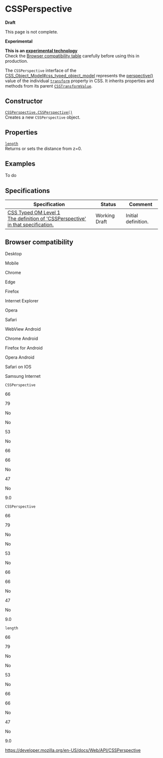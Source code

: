 # CSSPerspective

**Draft**

This page is not complete.

**Experimental**

**This is an [experimental technology](https://developer.mozilla.org/en-US/docs/MDN/Guidelines/Conventions_definitions#experimental)**  
Check the [Browser compatibility table](#browser_compatibility) carefully before using this in production.

The `CSSPerspective` interface of the [CSS_Object_Model\#css_typed_object_model](css_object_model#css_typed_object_model) represents the [perspective()](<https://developer.mozilla.org/en-US/docs/Web/CSS/transform-function/perspective()>) value of the individual [`transform`](https://developer.mozilla.org/en-US/docs/Web/CSS/transform) property in CSS. It inherits properties and methods from its parent [`CSSTransformValue`](csstransformvalue).

## Constructor

[`CSSPerspective.CSSPerspective()`](cssperspective/cssperspective)  
Creates a new `CSSPerspective` object.

## Properties

[`length`](cssperspective/length)  
Returns or sets the distance from z=0.

## Examples

To do

## Specifications

<table><thead><tr class="header"><th>Specification</th><th>Status</th><th>Comment</th></tr></thead><tbody><tr class="odd"><td><a href="https://drafts.css-houdini.org/css-typed-om-1/#cssperspective">CSS Typed OM Level 1<br />
<span class="small">The definition of 'CSSPerspective' in that specification.</span></a></td><td><span class="spec-wd">Working Draft</span></td><td>Initial definition.</td></tr></tbody></table>

## Browser compatibility

Desktop

Mobile

Chrome

Edge

Firefox

Internet Explorer

Opera

Safari

WebView Android

Chrome Android

Firefox for Android

Opera Android

Safari on IOS

Samsung Internet

`CSSPerspective`

66

79

No

No

53

No

66

66

No

47

No

9.0

`CSSPerspective`

66

79

No

No

53

No

66

66

No

47

No

9.0

`length`

66

79

No

No

53

No

66

66

No

47

No

9.0

<a href="https://developer.mozilla.org/en-US/docs/Web/API/CSSPerspective" class="_attribution-link">https://developer.mozilla.org/en-US/docs/Web/API/CSSPerspective</a>
